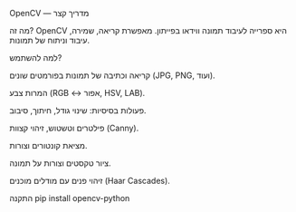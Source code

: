 OpenCV — מדריך קצר

מה זה?
OpenCV היא ספרייה לעיבוד תמונה ווידאו בפייתון. מאפשרת קריאה, שמירה, עיבוד וניתוח של תמונות.

למה להשתמש?

קריאה וכתיבה של תמונות בפורמטים שונים (JPG, PNG, ועוד).

המרות צבע (RGB ↔️ אפור, HSV, LAB).

פעולות בסיסיות: שינוי גודל, חיתוך, סיבוב.

פילטרים וטשטוש, זיהוי קצוות (Canny).

מציאת קונטורים וצורות.

ציור טקסטים וצורות על תמונה.

זיהוי פנים עם מודלים מוכנים (Haar Cascades).

התקנה
pip install opencv-python

